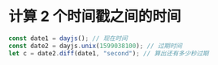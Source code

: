 # 计算 2 个时间戳之间的时间

```javascript
const date1 = dayjs(); // 现在时间
const date2 = dayjs.unix(1599038100); // 过期时间
let c = date2.diff(date1, "second"); // 算出还有多少秒过期
```
